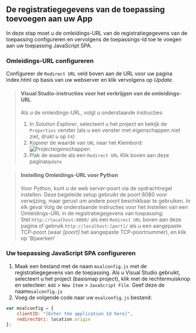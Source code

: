 ## <a name="add-the-applications-registration-information-to-your-app"></a>De registratiegegevens van de toepassing toevoegen aan uw App

In deze stap moet u de omleidings-URL van de registratiegegevens van de toepassing configureren en vervolgens de toepassings-Id toe te voegen aan uw toepassing JavaScript SPA.

### <a name="configure-redirect-url"></a>Omleidings-URL configureren

Configureer de `Redirect URL` veld boven aan de URL voor uw pagina index.html op basis van uw webserver en klik vervolgens op *Update*.


> #### <a name="visual-studio-instructions-for-obtaining-redirect-url"></a>Visual Studio-instructies voor het verkrijgen van de omleidings-URL
> Als u de omleidings-URL, volgt u onderstaande instructies:
> 1.    In *Solution Explorer*, selecteert u het project en bekijk de `Properties` venster (als u een venster met eigenschappen niet ziet, drukt u op `F4`)
> 2.    Kopieer de waarde van `URL` naar het Klembord:<br/> ![Projecteigenschappen](media/active-directory-develop-guidedsetup-javascriptspa-configure/vs-project-properties-screenshot.png)<br />
> 3.    Plak de waarde als een `Redirect URL` Klik boven aan deze pagina`Update`

<p/>

> #### <a name="setting-redirect-url-for-python"></a>Instelling Omleidings-URL voor Python
> Voor Python, kunt u de web server-poort via de opdrachtregel instellen. Deze begeleide setup gebruikt de poort 8080 voor verwijzing, maar gerust om andere poort beschikbaar te gebruiken. In elk geval Volg de onderstaande instructies voor het instellen van een Omleidings-URL in de registratiegegevens van toepassing:<br/>
> Stel `http://localhost:8080/` als een `Redirect URL` boven aan deze pagina of gebruik `http://localhost:[port]/` als u een aangepaste TCP-poort (waar *[poort]* het aangepaste TCP-poortnummer), en klik op 'Bijwerken'

### <a name="configure-your-javascript-spa-application"></a>Uw toepassing JavaScript SPA configureren

1.  Maak een bestand met de naam `msalconfig.js` met de registratiegegevens van de toepassing. Als u Visual Studio gebruikt, selecteert u het project (basismap project), klik met de rechtermuisknop en selecteer: `Add`  >  `New Item`  >  `JavaScript File`. Geef deze de naam`msalconfig.js`
2.  Voeg de volgende code naar uw `msalconfig.js` bestand:

```javascript
var msalconfig = {
    clientID: "[Enter the application Id here]",
    redirectUri: location.origin
};
``` 
